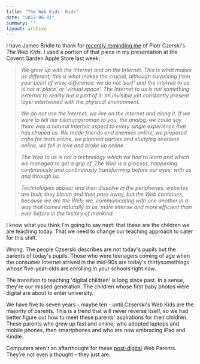 ```yaml
---
title: "The Web Kids' Kids"
date: "2012-06-01"
summary: ""
layout: archive
---
```


I have James Bridle to thank for [recently reminding me](http://booktwo.org/notebook/opinions-are-non-contemporary/) of Piotr Czerski's _The Web Kids_. I used a portion of that piece in my presentation at the Covent Garden Apple Store last week:

> _We grew up with the Internet and on the Internet. This is what makes us different; this is what makes the crucial, although surprising from your point of view, difference: we do not ‘surf’ and the internet to us is not a ‘place’ or ‘virtual space’. The Internet to us is not something external to reality but a part of it: an invisible yet constantly present layer intertwined with the physical environment._
> 
> _We do not use the Internet, we live on the Internet and along it. If we were to tell our bildnungsroman to you, the analog, we could say there was a natural Internet aspect to every single experience that has shaped us. We made friends and enemies online, we prepared cribs for tests online, we planned parties and studying sessions online, we fell in love and broke up online._
> 
> _The Web to us is not a technology which we had to learn and which we managed to get a grip of. The Web is a process, happening continuously and continuously transforming before our eyes; with us and through us._
> 
> _Technologies appear and then dissolve in the peripheries, websites are built, they bloom and then pass away, but the Web continues, because we are the Web; we, communicating with one another in a way that comes naturally to us, more intense and more efficient than ever before in the history of mankind._

I know what you think I'm going to say next: that these are the children we are teaching today. That we need to change our teaching approach to cater for this shift.

Wrong. The people Czserski describes are not today's pupils but the parents of today's pupils. Those who were teenagers coming of age when the consumer Internet arrived in the mid-90s are today's thirtysomethings whose five-year-olds are enrolling in your schools right now.

The transition to teaching 'digital children' is long since past. In a sense, they're our missed generation. The children whose first baby photos were digital are about to enter university.

We have five to seven years - maybe ten - until Czserski's Web Kids are the majority of parents. This is a trend that will never reverse itself, so we had better figure out how to meet these parents' aspirations for their children. These parents who grew up fast and online; who adopted laptops and mobile phones, then smartphones and who are now embracing iPad and Kindle.

Computers aren't an afterthought for these [post-digital](http://nextberlin.eu/2012/01/what-is-post-digital/) Web Parents. They're not even a thought – they just are.
